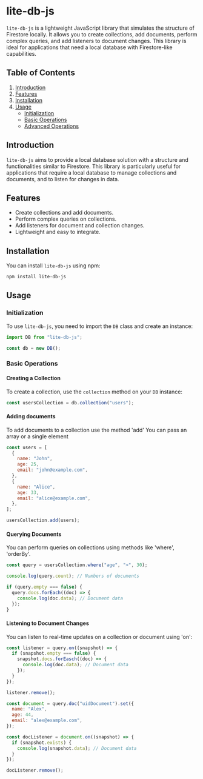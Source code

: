# lite-db-js

`lite-db-js` is a lightweight JavaScript library that simulates the structure of Firestore locally. It allows you to create collections, add documents, perform complex queries, and add listeners to document changes. This library is ideal for applications that need a local database with Firestore-like capabilities.

## Table of Contents

1. [Introduction](#introduction)
2. [Features](#features)
3. [Installation](#installation)
4. [Usage](#usage)
   - [Initialization](#initialization)
   - [Basic Operations](#basic-operations)
   - [Advanced Operations](#advanced-operations)

## Introduction

`lite-db-js` aims to provide a local database solution with a structure and functionalities similar to Firestore. This library is particularly useful for applications that require a local database to manage collections and documents, and to listen for changes in data.

## Features

- Create collections and add documents.
- Perform complex queries on collections.
- Add listeners for document and collection changes.
- Lightweight and easy to integrate.

## Installation

You can install `lite-db-js` using npm:

```sh
npm install lite-db-js
```

## Usage

### Initialization

To use `lite-db-js`, you need to import the `DB` class and create an instance:

```javascript
import DB from "lite-db-js";

const db = new DB();
```

### Basic Operations

#### Creating a Collection

To create a collection, use the `collection` method on your `DB` instance:

```javascript
const usersCollection = db.collection("users");
```

#### Adding documents

To add documents to a collection use the method 'add'
You can pass an array or a single element

```javascript
const users = [
  {
    name: "John",
    age: 25,
    email: "john@example.com",
  },
  {
    name: "Alice",
    age: 33,
    email: "alice@example.com",
  },
];

usersCollection.add(users);
```

#### Querying Documents

You can perform queries on collections using methods like 'where', 'orderBy'.

```javascript
const query = usersCollection.where("age", ">", 30);

console.log(query.count); // Numbers of documents

if (query.empty === false) {
  query.docs.forEach((doc) => {
    console.log(doc.data); // Document data
  });
}
```

#### Listening to Document Changes

You can listen to real-time updates on a collection or document using 'on':

```javascript
const listener = query.on((snapshot) => {
  if (snapshot.empty === false) {
    snapshot.docs.forEasch((doc) => {
      console.log(doc.data); // Document data
    });
  }
});

listener.remove();

const document = query.doc("uidDocument").set({
  name: "Alex",
  age: 44,
  email: "alex@example.com",
});

const docListener = document.on((snapshot) => {
  if (snapshot.exists) {
    console.log(snapshot.data); // Document data
  }
});

docListener.remove();
```
